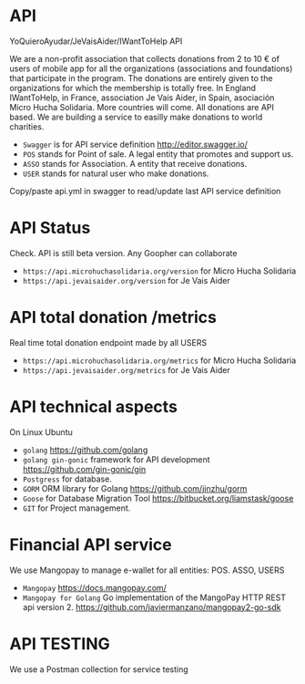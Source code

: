 # API
YoQuieroAyudar/JeVaisAider/IWantToHelp API


We are a non-profit association that collects donations from 2 to 10 € of users of mobile app for all the organizations (associations and foundations) that participate in the program. The donations are entirely given to the organizations for which the membership is totally free.
In England IWantToHelp, in France, association Je Vais Aider, in Spain, asociación Micro Hucha Solidaria. More countries will come.
All donations are API based. We are building a service to easilly make donations to world charities.

- `Swagger` is for API service definition http://editor.swagger.io/
- `POS` stands for Point of sale. A legal entity that promotes and support us.
- `ASSO` stands for Association. A entity that receive donations.
- `USER` stands for natural user who make donations.

Copy/paste   api.yml in swagger to read/update last API service definition

# API Status
Check. API is still beta version. Any Goopher can collaborate
- `https://api.microhuchasolidaria.org/version` for Micro Hucha Solidaria
- `https://api.jevaisaider.org/version` for Je Vais Aider

# API total donation /metrics
Real time total donation endpoint made by all USERS
- `https://api.microhuchasolidaria.org/metrics` for Micro Hucha Solidaria
- `https://api.jevaisaider.org/metrics` for Je Vais Aider

# API technical aspects
On Linux Ubuntu
- `golang`   https://github.com/golang
- `golang gin-gonic` framework for API development  https://github.com/gin-gonic/gin
- `Postgress` for database.
- `GORM` ORM library for Golang  https://github.com/jinzhu/gorm
- `Goose` for Database Migration Tool  https://bitbucket.org/liamstask/goose
- `GIT` for Project management.

# Financial API service
We use Mangopay to manage e-wallet for all entities: POS. ASSO, USERS
- `Mangopay` https://docs.mangopay.com/
- `Mangopay for Golang` Go implementation of the MangoPay HTTP REST api version 2. https://github.com/javiermanzano/mangopay2-go-sdk


# API TESTING
We use a Postman collection for service testing





